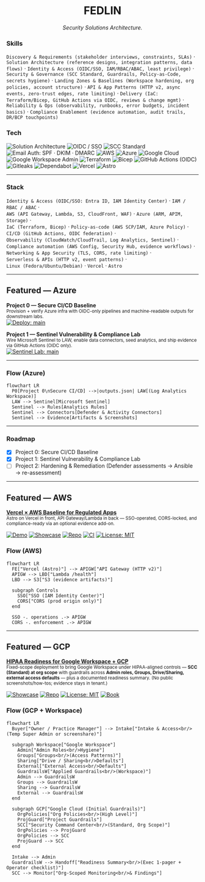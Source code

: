 <!-- Profile README for github.com/fedlinllc -->

<h1 align="center">FEDLIN</h1>
<p align="center"><em>Security Solutions Architecture.</em></p>

### Skills
`Discovery & Requirements (stakeholder interviews, constraints, SLAs)` ·
`Solution Architecture (reference designs, integration patterns, data flows)` ·
`Identity & Access (OIDC/SSO, IAM/RBAC/ABAC, least privilege)` ·
`Security & Governance (SCC Standard, Guardrails, Policy-as-Code, secrets hygiene)` ·
`Landing Zones & Baselines (Workspace hardening, org policies, account structure)` ·
`API & App Patterns (HTTP v2, async events, zero-trust edges, rate limiting)` ·
`Delivery (IaC: Terraform/Bicep, GitHub Actions via OIDC, reviews & change mgmt)` ·
`Reliability & Ops (observability, runbooks, error budgets, incident basics)` ·
`Compliance Enablement (evidence automation, audit trails, DR/BCP touchpoints)`


### Tech
![Solution Architecture](https://img.shields.io/badge/Role-Solution_Architecture-334155)
![OIDC / SSO](https://img.shields.io/badge/Auth-OIDC%20%2F%20SSO-0F766E)
![SCC Standard](https://img.shields.io/badge/Security-SCC%20(Standard)-334155)
![Email Auth: SPF · DKIM · DMARC](https://img.shields.io/badge/DNS-Email%20Auth%3A%20SPF%20%C2%B7%20DKIM%20%C2%B7%20DMARC-334155)
![AWS](https://img.shields.io/badge/Cloud-AWS-232F3E?logo=amazon-aws&logoColor=white)
![Azure](https://img.shields.io/badge/Cloud-Azure-0078D4?logo=microsoft-azure&logoColor=white)
![Google Cloud](https://img.shields.io/badge/Cloud-Google%20Cloud-4285F4?logo=googlecloud&logoColor=white)
![Google Workspace Admin](https://img.shields.io/badge/Google-Workspace%20Admin-4285F4?logo=google&logoColor=white)
![Terraform](https://img.shields.io/badge/IaC-Terraform-7B42BC?logo=terraform&logoColor=white)
![Bicep](https://img.shields.io/badge/IaC-Bicep-0A84FF)
![GitHub Actions (OIDC)](https://img.shields.io/badge/CI%2FCD-GitHub_Actions_(OIDC)-2088FF?logo=githubactions&logoColor=white)
![Gitleaks](https://img.shields.io/badge/SecOps-Gitleaks-334155)
![Dependabot](https://img.shields.io/badge/Supply_Chain-Dependabot-334155)
![Vercel](https://img.shields.io/badge/Web-Vercel-111827?logo=vercel&logoColor=white)
![Astro](https://img.shields.io/badge/Web-Astro-0F172A)


---

### Stack
`Identity & Access (OIDC/SSO: Entra ID, IAM Identity Center)` · `IAM / RBAC / ABAC` ·  
`AWS (API Gateway, Lambda, S3, CloudFront, WAF)` · `Azure (ARM, APIM, Storage)` ·  
`IaC (Terraform, Bicep)` · `Policy-as-code (AWS SCP/IAM, Azure Policy)` ·  
`CI/CD (GitHub Actions, OIDC federation)` ·  
`Observability (CloudWatch/CloudTrail, Log Analytics, Sentinel)` ·  
`Compliance automation (AWS Config, Security Hub, evidence workflows)` ·  
`Networking & App Security (TLS, CORS, rate limiting)` ·  
`Serverless & APIs (HTTP v2, event patterns)` ·  
`Linux (Fedora/Ubuntu/Debian)` · `Vercel` · `Astro`

---

## Featured — Azure

**Project 0 — Secure CI/CD Baseline**  
<sub>Provision + verify Azure infra with OIDC-only pipelines and machine-readable outputs for downstream labs.</sub>  
[![Deploy: main](https://github.com/fedlinllc/fedlin-azure-secure-cicd/actions/workflows/deploy-azure.yml/badge.svg?branch=main)](https://github.com/fedlinllc/fedlin-azure-secure-cicd/actions/workflows/deploy-azure.yml)

**Project 1 — Sentinel Vulnerability & Compliance Lab**  
<sub>Wire Microsoft Sentinel to LAW, enable data connectors, seed analytics, and ship evidence via GitHub Actions (OIDC only).</sub>  
[![Sentinel Lab: main](https://github.com/fedlinllc/fedlin-azure-cis-vulnerability-lab/actions/workflows/azure-sentinel-vulncomp-lab.yml/badge.svg?branch=main)](https://github.com/fedlinllc/fedlin-azure-cis-vulnerability-lab/actions/workflows/azure-sentinel-vulncomp-lab.yml)

---

### Flow (Azure)
```mermaid
flowchart LR
  P0[Project 0\nSecure CI/CD] -->|outputs.json| LAW[(Log Analytics Workspace)]
  LAW --> Sentinel[Microsoft Sentinel]
  Sentinel --> Rules[Analytics Rules]
  Sentinel --> Connectors[Defender & Activity Connectors]
  Sentinel --> Evidence[Artifacts & Screenshots]
```
---

### Roadmap
- [x] Project 0: Secure CI/CD Baseline  
- [x] Project 1: Sentinel Vulnerability & Compliance Lab  
- [ ] Project 2: Hardening & Remediation (Defender assessments → Ansible → re-assessment)

---

## Featured — AWS

<a href="https://github.com/fedlinllc/fedlin-vercel-aws-baseline"><b>Vercel × AWS Baseline for Regulated Apps</b></a>  
<sub>Astro on Vercel in front, API Gateway/Lambda in back — SSO-operated, CORS-locked, and compliance-ready via an optional evidence add-on.</sub>

[![Demo](https://img.shields.io/badge/demo-live-0F766E)](https://fedlin-vercel-aws-baseline.vercel.app)
[![Showcase](https://img.shields.io/badge/release-v0.1.0-334155)](https://github.com/fedlinllc/fedlin-vercel-aws-baseline/releases/tag/v0.1.0-showcase)
[![Repo](https://img.shields.io/badge/repo-open-111827)](https://github.com/fedlinllc/fedlin-vercel-aws-baseline)
[![CI](https://github.com/fedlinllc/fedlin-vercel-aws-baseline/actions/workflows/ci.yml/badge.svg)](https://github.com/fedlinllc/fedlin-vercel-aws-baseline/actions/workflows/ci.yml)
[![License: MIT](https://img.shields.io/badge/License-MIT-yellow.svg)](https://github.com/fedlinllc/fedlin-vercel-aws-baseline/blob/main/LICENSE)

### Flow (AWS)
```mermaid
flowchart LR
  FE["Vercel (Astro)"] --> APIGW["API Gateway (HTTP v2)"]
  APIGW --> LBD["Lambda /health"]
  LBD --> S3["S3 (evidence artifacts)"]

  subgraph Controls
    SSO["SSO (IAM Identity Center)"]
    CORS["CORS (prod origin only)"]
  end

  SSO -. operations .-> APIGW
  CORS -. enforcement .-> APIGW
```
---

## Featured — GCP

<a href="https://github.com/fedlinllc/fedlin-gws-hipaa-baseline"><b>HIPAA Readiness for Google Workspace + GCP </b></a>  
<sub>Fixed-scope deployment to bring Google Workspace under HIPAA-aligned controls — <b>SCC (Standard) at org scope</b> with guardrails across <b>Admin roles, Groups, Drive/Sharing, external access defaults</b> — plus a documented readiness summary. (No public screenshots/how-tos; evidence stays in tenant.)</sub>

[![Showcase](https://img.shields.io/badge/release-v0.1.0-334155)](https://github.com/fedlinllc/fedlin-gcp-hipaa-showcase/releases/tag/v0.1.0)
[![Repo](https://img.shields.io/badge/repo-open-111827)](https://github.com/fedlinllc/fedlin-gcp-hipaa-showcase)
[![License: MIT](https://img.shields.io/badge/License-MIT-yellow.svg)](https://github.com/fedlinllc/fedlin-gws-hipaa-baseline/blob/main/LICENSE)
[![Book](https://img.shields.io/badge/book-call-0F766E)](https://www.fedlin.com/bookings)
<!-- If/when you add a CI workflow in the showcase repo, you can also show it:
[![CI](https://github.com/fedlinllc/fedlin-gcp-hipaa-showcase/actions/workflows/ci.yml/badge.svg)](https://github.com/fedlinllc/fedlin-gcp-hipaa-showcase/actions/workflows/ci.yml)
-->

### Flow (GCP + Workspace)
```mermaid
flowchart LR
  Buyer["Owner / Practice Manager"] --> Intake["Intake & Access<br/>(Temp Super Admin or screenshare)"]

  subgraph Workspace["Google Workspace"]
    Admin["Admin Roles<br/>Hygiene"]
    Groups["Groups<br/>(Access Patterns)"]
    Sharing["Drive / Sharing<br/>Defaults"]
    External["External Access<br/>Defaults"]
    GuardrailsW["Applied Guardrails<br/>(Workspace)"]
    Admin --> GuardrailsW
    Groups --> GuardrailsW
    Sharing --> GuardrailsW
    External --> GuardrailsW
  end

  subgraph GCP["Google Cloud (Initial Guardrails)"]
    OrgPolicies["Org Policies<br/>(High Level)"]
    ProjGuard["Project Guardrails"]
    SCC["Security Command Center<br/>(Standard, Org Scope)"]
    OrgPolicies --> ProjGuard
    OrgPolicies --> SCC
    ProjGuard --> SCC
  end

  Intake --> Admin
  GuardrailsW --> Handoff["Readiness Summary<br/>(Exec 1-pager + Operator checklist)"]
  SCC --> Monitor["Org-Scoped Monitoring<br/>& Findings"]
```
